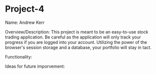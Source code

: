# Project-4
Name: Andrew Kerr

Overview/Description: This project is meant to be an easy-to-use stock trading application. Be careful as the application will only track your progress if you are logged into your account. Utilizing the power of the browser's session storage and a database, your portfolio will stay in tact.

Functionality:

Ideas for future imporvement: 

